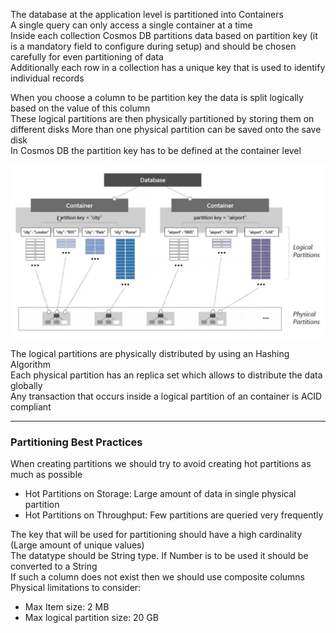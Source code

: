 The database at the application level is partitioned into Containers  
A single query can only access a single container at a time  
Inside each collection Cosmos DB partitions data based on partition key (it is a mandatory field to configure during setup) and should be chosen carefully for even partitioning of data  
Additionally each row in a collection has a unique key that is used to identify individual records

When you choose a column to be partition key the data is split logically based on the value of this column  
These logical partitions are then physically partitioned by storing them on different disks   More than one physical partition can be saved onto the save disk  
In Cosmos DB the partition key has to be defined at the container level

![Partitions in Cosmos DB|600](../../images/partitioning_in_cosmos_db.png)

The logical partitions are physically distributed by using an Hashing Algorithm  
Each physical partition has an replica set which allows to distribute the data globally  
Any transaction that occurs inside a logical partition of an container is ACID compliant

---

### Partitioning Best Practices

When creating partitions we should try to avoid creating hot partitions as much as possible
* Hot Partitions on Storage: Large amount of data in single physical partition
* Hot Partitions on Throughput: Few partitions are queried very frequently

The key that will be used for partitioning should have a high cardinality (Large amount of unique values)  
The datatype should be String type. If Number is to be used it should be converted to a String  
If such a column does not exist then we should use composite columns  
Physical limitations to consider:

* Max Item size: 2 MB
* Max logical partition size: 20 GB

